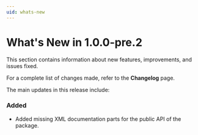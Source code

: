 ```yaml
---
uid: whats-new
---
```


# What's New in **1.0.0-pre.2**

This section contains information about new features, improvements, and issues fixed.

For a complete list of changes made, refer to the **Changelog** page.

The main updates in this release include:

### Added

- Added missing XML documentation parts for the public API of the package.